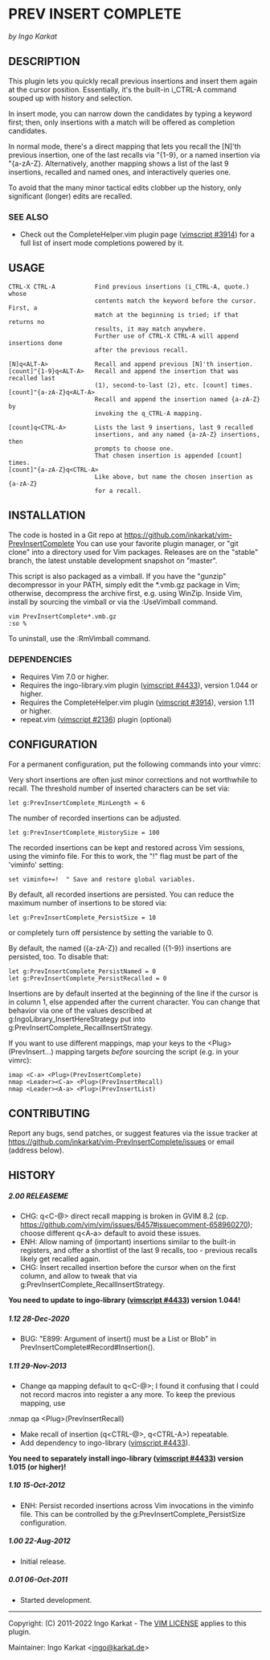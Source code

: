 PREV INSERT COMPLETE
===============================================================================
_by Ingo Karkat_

DESCRIPTION
------------------------------------------------------------------------------

This plugin lets you quickly recall previous insertions and insert them again
at the cursor position. Essentially, it's the built-in i\_CTRL-A command
souped up with history and selection.

In insert mode, you can narrow down the candidates by typing a keyword first;
then, only insertions with a match will be offered as completion candidates.

In normal mode, there's a direct mapping that lets you recall the [N]'th
previous insertion, one of the last recalls via "{1-9}, or a named insertion
via "{a-zA-Z}. Alternatively, another mapping shows a list of the last 9
insertions, recalled and named ones, and interactively queries one.

To avoid that the many minor tactical edits clobber up the history, only
significant (longer) edits are recalled.

### SEE ALSO

- Check out the CompleteHelper.vim plugin page ([vimscript #3914](http://www.vim.org/scripts/script.php?script_id=3914)) for a full
  list of insert mode completions powered by it.

USAGE
------------------------------------------------------------------------------

    CTRL-X CTRL-A           Find previous insertions (i_CTRL-A, quote.) whose
                            contents match the keyword before the cursor. First, a
                            match at the beginning is tried; if that returns no
                            results, it may match anywhere.
                            Further use of CTRL-X CTRL-A will append insertions done
                            after the previous recall.

    [N]q<ALT-A>             Recall and append previous [N]'th insertion.
    [count]"{1-9}q<ALT-A>   Recall and append the insertion that was recalled last
                            (1), second-to-last (2), etc. [count] times.
    [count]"{a-zA-Z}q<ALT-A>
                            Recall and append the insertion named {a-zA-Z} by
                            invoking the q_CTRL-A mapping.

    [count]q<CTRL-A>        Lists the last 9 insertions, last 9 recalled
                            insertions, and any named {a-zA-Z} insertions, then
                            prompts to choose one.
                            That chosen insertion is appended [count] times.
    [count]"{a-zA-Z}q<CTRL-A>
                            Like above, but name the chosen insertion as {a-zA-Z}
                            for a recall.

INSTALLATION
------------------------------------------------------------------------------

The code is hosted in a Git repo at
    https://github.com/inkarkat/vim-PrevInsertComplete
You can use your favorite plugin manager, or "git clone" into a directory used
for Vim packages. Releases are on the "stable" branch, the latest unstable
development snapshot on "master".

This script is also packaged as a vimball. If you have the "gunzip"
decompressor in your PATH, simply edit the \*.vmb.gz package in Vim; otherwise,
decompress the archive first, e.g. using WinZip. Inside Vim, install by
sourcing the vimball or via the :UseVimball command.

    vim PrevInsertComplete*.vmb.gz
    :so %

To uninstall, use the :RmVimball command.

### DEPENDENCIES

- Requires Vim 7.0 or higher.
- Requires the ingo-library.vim plugin ([vimscript #4433](http://www.vim.org/scripts/script.php?script_id=4433)), version 1.044 or
  higher.
- Requires the CompleteHelper.vim plugin ([vimscript #3914](http://www.vim.org/scripts/script.php?script_id=3914)), version 1.11 or
  higher.
- repeat.vim ([vimscript #2136](http://www.vim.org/scripts/script.php?script_id=2136)) plugin (optional)

CONFIGURATION
------------------------------------------------------------------------------

For a permanent configuration, put the following commands into your vimrc:

Very short insertions are often just minor corrections and not worthwhile to
recall. The threshold number of inserted characters can be set via:

    let g:PrevInsertComplete_MinLength = 6

The number of recorded insertions can be adjusted.

    let g:PrevInsertComplete_HistorySize = 100

The recorded insertions can be kept and restored across Vim sessions, using
the viminfo file. For this to work, the "!" flag must be part of the
'viminfo' setting:

    set viminfo+=!  " Save and restore global variables.

By default, all recorded insertions are persisted. You can reduce the maximum
number of insertions to be stored via:

    let g:PrevInsertComplete_PersistSize = 10

or completely turn off persistence by setting the variable to 0.

By default, the named ({a-zA-Z}) and recalled ({1-9}) insertions are
persisted, too. To disable that:

    let g:PrevInsertComplete_PersistNamed = 0
    let g:PrevInsertComplete_PersistRecalled = 0

Insertions are by default inserted at the beginning of the line if the cursor
is in column 1, else appended after the current character. You can change that
behavior via one of the values described at g:IngoLibrary\_InsertHereStrategy
put into g:PrevInsertComplete\_RecallInsertStrategy.

If you want to use different mappings, map your keys to the
&lt;Plug&gt;(PrevInsert...) mapping targets _before_ sourcing the script (e.g. in
your vimrc):

    imap <C-a> <Plug>(PrevInsertComplete)
    nmap <Leader><C-a> <Plug>(PrevInsertRecall)
    nmap <Leader><A-a> <Plug>(PrevInsertList)

CONTRIBUTING
------------------------------------------------------------------------------

Report any bugs, send patches, or suggest features via the issue tracker at
https://github.com/inkarkat/vim-PrevInsertComplete/issues or email (address
below).

HISTORY
------------------------------------------------------------------------------

##### 2.00    RELEASEME
- CHG: q&lt;C-@&gt; direct recall mapping is broken in GVIM 8.2 (cp.
  https://github.com/vim/vim/issues/6457#issuecomment-658960270); choose
  different q&lt;A-a&gt; default to avoid these issues.
- ENH: Allow naming of (important) insertions similar to the built-in
  registers, and offer a shortlist of the last 9 recalls, too - previous
  recalls likely get recalled again.
- CHG: Insert recalled insertion before the cursor when on the first column,
  and allow to tweak that via g:PrevInsertComplete\_RecallInsertStrategy.

__You need to update to ingo-library ([vimscript #4433](http://www.vim.org/scripts/script.php?script_id=4433)) version 1.044!__

##### 1.12    28-Dec-2020
- BUG: "E899: Argument of insert() must be a List or Blob" in
  PrevInsertComplete#Record#Insertion().

##### 1.11    29-Nov-2013
- Change qa mapping default to q&lt;C-@&gt;; I found it confusing that I could not
  record macros into register a any more. To keep the previous mapping, use
 <!-- -->

  :nmap qa &lt;Plug&gt;(PrevInsertRecall)

- Make recall of insertion (q&lt;CTRL-@&gt;, q&lt;CTRL-A&gt;) repeatable.
- Add dependency to ingo-library ([vimscript #4433](http://www.vim.org/scripts/script.php?script_id=4433)).

__You need to separately
  install ingo-library ([vimscript #4433](http://www.vim.org/scripts/script.php?script_id=4433)) version 1.015 (or higher)!__

##### 1.10    15-Oct-2012
- ENH: Persist recorded insertions across Vim invocations in the viminfo file.
This can be controlled by the g:PrevInsertComplete\_PersistSize
configuration.

##### 1.00    22-Aug-2012
- Initial release.

##### 0.01    06-Oct-2011
- Started development.

------------------------------------------------------------------------------
Copyright: (C) 2011-2022 Ingo Karkat -
The [VIM LICENSE](http://vimdoc.sourceforge.net/htmldoc/uganda.html#license) applies to this plugin.

Maintainer:     Ingo Karkat &lt;ingo@karkat.de&gt;
